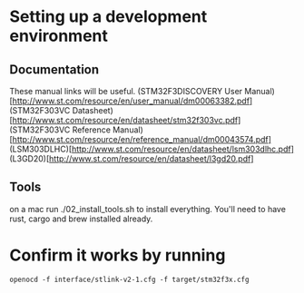 # Setting up a development environment


## Documentation

These manual links will be useful.
(STM32F3DISCOVERY User Manual)[http://www.st.com/resource/en/user_manual/dm00063382.pdf]
(STM32F303VC Datasheet)[http://www.st.com/resource/en/datasheet/stm32f303vc.pdf]
(STM32F303VC Reference Manual)[http://www.st.com/resource/en/reference_manual/dm00043574.pdf]
(LSM303DLHC)[http://www.st.com/resource/en/datasheet/lsm303dlhc.pdf]
(L3GD20)[http://www.st.com/resource/en/datasheet/l3gd20.pdf]


## Tools

on a mac run ./02_install_tools.sh
to install everything.  You'll need to have rust, cargo and brew installed already.

# Confirm it works by running

```
openocd -f interface/stlink-v2-1.cfg -f target/stm32f3x.cfg
```


